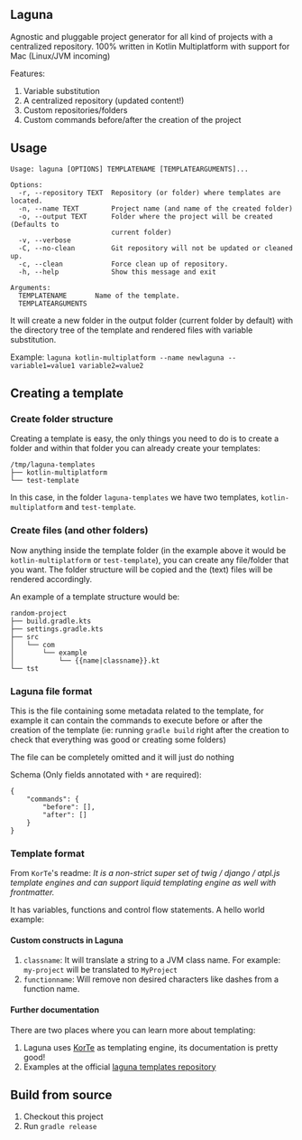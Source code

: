 ## Laguna
Agnostic and pluggable project generator for all kind of projects with a centralized repository. 100% written in Kotlin
Multiplatform with support for Mac (Linux/JVM incoming)

Features:

1. Variable substitution
1. A centralized repository (updated content!)
1. Custom repositories/folders
1. Custom commands before/after the creation of the project

## Usage
```
Usage: laguna [OPTIONS] TEMPLATENAME [TEMPLATEARGUMENTS]...

Options:
  -r, --repository TEXT  Repository (or folder) where templates are located.
  -n, --name TEXT        Project name (and name of the created folder)
  -o, --output TEXT      Folder where the project will be created (Defaults to
                         current folder)
  -v, --verbose
  -C, --no-clean         Git repository will not be updated or cleaned up.
  -c, --clean            Force clean up of repository.
  -h, --help             Show this message and exit

Arguments:
  TEMPLATENAME       Name of the template.
  TEMPLATEARGUMENTS
```

It will create a new folder in the output folder (current folder by default) with the directory tree of the template and
rendered files with variable substitution.

Example: `laguna kotlin-multiplatform --name newlaguna -- variable1=value1 variable2=value2`

## Creating a template

### Create folder structure
Creating a template is easy, the only things you need to do is to create a folder and within that folder you can already
create your templates:

```
/tmp/laguna-templates
├── kotlin-multiplatform
└── test-template
```

In this case, in the folder `laguna-templates` we have two templates, `kotlin-multiplatform` and `test-template`.

### Create files (and other folders)
Now anything inside the template folder (in the example above it would be `kotlin-multiplatform` or `test-template`),
you can create any file/folder that you want. The folder structure will be copied and the (text) files will be rendered
accordingly.

An example of a template structure would be:

```
random-project
├── build.gradle.kts
├── settings.gradle.kts
├── src
│   └── com
│       └── example
│           └── {{name|classname}}.kt
└── tst
```

### Laguna file format
This is the file containing some metadata related to the template, for example it can contain the commands to execute
before or after the creation of the template (ie: running `gradle build` right after the creation to check that 
everything was good or creating some folders)

The file can be completely omitted and it will just do nothing

Schema (Only fields annotated with `*` are required):
```
{
    "commands": {
        "before": [],
        "after": []
    }
}
``` 

### Template format
From `KorTe`'s readme: _It is a non-strict super set of twig / django / atpl.js template engines and can support liquid templating engine as well with frontmatter._

It has variables, functions and control flow statements. A hello world example:

#### Custom constructs in Laguna
1. `classname`: It will translate a string to a JVM class name. For example: `my-project` will be translated to `MyProject`
1. `functionname`: Will remove non desired characters like dashes from a function name.

#### Further documentation
There are two places where you can learn more about templating:

1. Laguna uses [KorTe](https://github.com/korlibs/korte) as templating engine, its documentation is pretty good!
1. Examples at the official [laguna templates repository](https://github.com/jdiazcano/laguna-templates)

## Build from source
1. Checkout this project
1. Run `gradle release`
